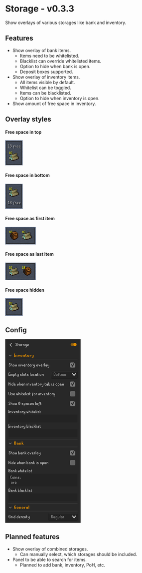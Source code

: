 # Storage - v0.3.3
Show overlays of various storages like bank and inventory.

## Features
* Show overlay of bank items.
  * Items need to be whitelisted.
  * Blacklist can override whitelisted items.
  * Option to hide when bank is open.
  * Deposit boxes supported.
* Show overlay of inventory items.
  * All items visible by default. 
  * Whitelist can be toggled.
  * Items can be blacklisted.
  * Option to hide when inventory is open.
* Show amount of free space in inventory.

## Overlay styles
#### Free space in top
![](img/top.png)

#### Free space in bottom
![](img/bottom.png)

#### Free space as first item
![](img/first.png)

#### Free space as last item
![](img/last.png)

#### Free space hidden
![](img/hidden.png)

## Config
![](img/config.png)

## Planned features
* Show overlay of combined storages.
  * Can manually select, which storages should be included.
* Panel to be able to search for items.
  * Planned to add bank, inventory, PoH, etc.
